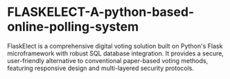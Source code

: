 # FLASKELECT-A-python-based-online-polling-system
FlaskElect is a comprehensive digital voting solution built on Python's Flask microframework with robust SQL database integration. It provides a secure, user-friendly alternative to conventional paper-based voting methods, featuring responsive design and multi-layered security protocols.
